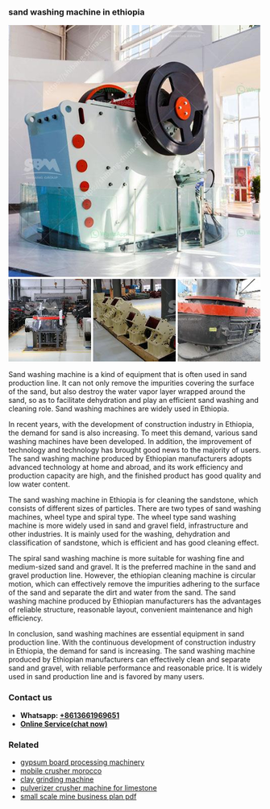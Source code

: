 <h3>sand washing machine in ethiopia</h3><img src='1708587309.jpg' alt=''><p>Sand washing machine is a kind of equipment that is often used in sand production line. It can not only remove the impurities covering the surface of the sand, but also destroy the water vapor layer wrapped around the sand, so as to facilitate dehydration and play an efficient sand washing and cleaning role. Sand washing machines are widely used in Ethiopia.</p><p>In recent years, with the development of construction industry in Ethiopia, the demand for sand is also increasing. To meet this demand, various sand washing machines have been developed. In addition, the improvement of technology and technology has brought good news to the majority of users. The sand washing machine produced by Ethiopian manufacturers adopts advanced technology at home and abroad, and its work efficiency and production capacity are high, and the finished product has good quality and low water content.</p><p>The sand washing machine in Ethiopia is for cleaning the sandstone, which consists of different sizes of particles. There are two types of sand washing machines, wheel type and spiral type. The wheel type sand washing machine is more widely used in sand and gravel field, infrastructure and other industries. It is mainly used for the washing, dehydration and classification of sandstone, which is efficient and has good cleaning effect.</p><p>The spiral sand washing machine is more suitable for washing fine and medium-sized sand and gravel. It is the preferred machine in the sand and gravel production line. However, the ethiopian cleaning machine is circular motion, which can effectively remove the impurities adhering to the surface of the sand and separate the dirt and water from the sand. The sand washing machine produced by Ethiopian manufacturers has the advantages of reliable structure, reasonable layout, convenient maintenance and high efficiency.</p><p>In conclusion, sand washing machines are essential equipment in sand production line. With the continuous development of construction industry in Ethiopia, the demand for sand is increasing. The sand washing machine produced by Ethiopian manufacturers can effectively clean and separate sand and gravel, with reliable performance and reasonable price. It is widely used in sand production line and is favored by many users.</p><h3>Contact us</h3><ul><li><strong>Whatsapp:&nbsp;<a href="https://wa.me/8613661969651">+8613661969651</a></strong></li><li><a href="https://swt.shibang-china.com/?git&amp;zhl&amp;sand washing machine in ethiopia"><strong>Online Service(chat now)</strong></a></li></ul><h3>Related</h3><ul><li><a href='gypsum board processing machinery.md'>gypsum board processing machinery</a></li><li><a href='mobile crusher morocco.md'>mobile crusher morocco</a></li><li><a href='clay grinding machine.md'>clay grinding machine</a></li><li><a href='pulverizer crusher machine for limestone.md'>pulverizer crusher machine for limestone</a></li><li><a href='small scale mine business plan pdf.md'>small scale mine business plan pdf</a></li></ul>